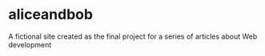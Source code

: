 # aliceandbob
A fictional site created as the final project for a series of articles about Web development
